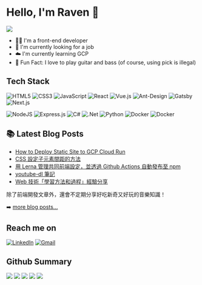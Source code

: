 # Hello, I'm Raven 👋

![](https://komarev.com/ghpvc/?username=YogaPan)

- 👨‍💻 I'm a front-end developer
- 👀 I'm currently looking for a job
- ☁️ I'm currently learning GCP
- 🎸 Fun Fact: I love to play guitar and bass (of course, using pick is illegal)

## Tech Stack

![HTML5](https://img.shields.io/badge/html5-%23E34F26.svg?style=for-the-badge&logo=html5&logoColor=white)
![CSS3](https://img.shields.io/badge/css3-%231572B6.svg?style=for-the-badge&logo=css3&logoColor=white)
![JavaScript](https://img.shields.io/badge/javascript-%23323330.svg?style=for-the-badge&logo=javascript&logoColor=%23F7DF1E)
![React](https://img.shields.io/badge/react-%2320232a.svg?style=for-the-badge&logo=react&logoColor=%2361DAFB)
![Vue.js](https://img.shields.io/badge/vuejs-%2335495e.svg?style=for-the-badge&logo=vuedotjs&logoColor=%234FC08D)
![Ant-Design](https://img.shields.io/badge/-AntDesign-%230170FE?style=for-the-badge&logo=ant-design&logoColor=white)
![Gatsby](https://img.shields.io/badge/Gatsby-%23663399.svg?style=for-the-badge&logo=gatsby&logoColor=white)
![Next.js](https://img.shields.io/badge/Next.js-%23000.svg?style=for-the-badge&logo=Next.js&logoColor=white)

![NodeJS](https://img.shields.io/badge/node.js-%2343853D.svg?style=for-the-badge&logo=node.js&logoColor=white)
![Express.js](https://img.shields.io/badge/express.js-%23404d59.svg?style=for-the-badge&logo=express&logoColor=%2361DAFB)
![C#](https://img.shields.io/badge/c%23-%23239120.svg?style=for-the-badge&logo=c-sharp&logoColor=white)
![.Net](https://img.shields.io/badge/.NET-5C2D91?style=for-the-badge&logo=.net&logoColor=white)
![Python](https://img.shields.io/badge/python-%2314354C.svg?style=for-the-badge&logo=python&logoColor=white)
![Docker](https://img.shields.io/badge/docker-%230db7ed.svg?style=for-the-badge&logo=docker&logoColor=white)
![Docker](https://img.shields.io/badge/GCP-%234285F4.svg?style=for-the-badge&logo=googleCloud&logoColor=white)


## 📚 Latest Blog Posts

<!-- BLOG-POST-LIST:START -->
- [How to Deploy Static Site to GCP Cloud Run](https://galtz.netlify.app/gcp-static-site/)
- [CSS 設定子元素間距的方法](https://galtz.netlify.app/css-gap/)
- [用 Lerna 管理共同前端設定，並透過 Github Actions 自動發布至 npm](https://galtz.netlify.app/f2e-common-config/)
- [youtube-dl 筆記](https://galtz.netlify.app/youtube-dl-note/)
- [Web 技術「學習方法和過程」經驗分享](https://galtz.netlify.app/web-learning-sharing/)
<!-- BLOG-POST-LIST:END -->

除了前端開發文章外，還會不定期分享好吃新奇又好玩的音樂知識！

➡️ [more blog posts...](https://galtz.netlify.app)

## Reach me on

[![LinkedIn](https://img.shields.io/badge/linkedin-%230077B5.svg?style=for-the-badge&logo=linkedin&logoColor=white)](https://www.linkedin.com/in/昱嘉-潘-5a7927ab/)
[![Gmail](https://img.shields.io/badge/Gmail-D14836?style=for-the-badge&logo=gmail&logoColor=white)](mailto:galtz0321@gmail.com)

## Github Summary

![](https://github-profile-summary-cards.vercel.app/api/cards/profile-details?username=YogaPan&theme=solarized_dark)
![](https://github-profile-summary-cards.vercel.app/api/cards/repos-per-language?username=YogaPan&theme=solarized_dark)
![](https://github-profile-summary-cards.vercel.app/api/cards/most-commit-language?username=YogaPan&theme=solarized_dark)
![](https://github-profile-summary-cards.vercel.app/api/cards/stats?username=YogaPan&theme=solarized_dark)
![](https://github-profile-summary-cards.vercel.app/api/cards/productive-time?username=YogaPan&theme=solarized_dark)
